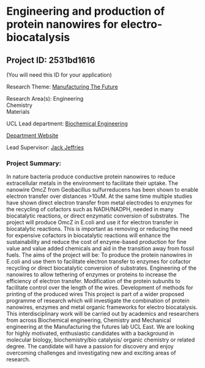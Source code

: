 # Engineering and production of protein nanowires for electro-biocatalysis

## Project ID: **2531bd1616**
(You will need this ID for your application)

Research Theme: [Manufacturing The Future](../themes/manufacturing-the-future.md)

Research Area(s):
Engineering<br />Chemistry<br />Materials

UCL Lead department: [Biochemical Engineering](../departments/biochemical-engineering.md)

[Department Website](https://www.ucl.ac.uk/biochemical-engineering)

Lead Supervisor: [Jack Jeffries](https://profiles.ucl.ac.uk/37542)

### Project Summary:

In nature bacteria produce conductive protein nanowires to reduce extracellular metals in the environment to facilitate their uptake. The nanowire OmcZ from Geobacillus sulfurreducens has been shown to enable electron transfer over distances >10uM. At the same time multiple studies have shown direct electron transfer from metal electrodes to enzymes for the recycling of cofactors such as NADH/NADPH, needed in many biocatalytic reactions, or direct enzymatic conversion of substrates. 
The project will produce OmcZ in E.coli and use it for electron transfer in biocatalytic reactions. 
This is important as removing or reducing the need for expensive cofactors in biocatalytic reactions will enhance the sustainability and reduce the cost of enzyme-based production for fine value and value added chemicals and aid in the transition away from fossil fuels.
The aims of the project will be:
To produce the protein nanowires in E.coli and use them to facilitate electron transfer to enzymes for cofactor recycling or direct biocatalytic conversion of substrates.
 Engineering of the nanowires to allow tethering of enzymes or proteins to increase the efficiency of electron transfer.
Modification of the protein subunits to facilitate control over the length of the wires.
Development of methods for printing of the produced wires 
This project is part of a wider proposed programme of research which will investigate the combination of protein nanowires, enzymes and metal organic frameworks for electro biocatalysis. This interdisciplinary work will be carried out by academics and researchers from across Biochemical engineering, Chemistry and Mechanical engineering at the Manufacturing the futures lab UCL East.
We are looking for highly motivated, enthusiastic candidates with a background in molecular biology, biochemistry/bio catalysis/ organic chemistry or related degree. The candidate will have a passion for discovery and enjoy overcoming challenges and investigating new and exciting areas of research.
